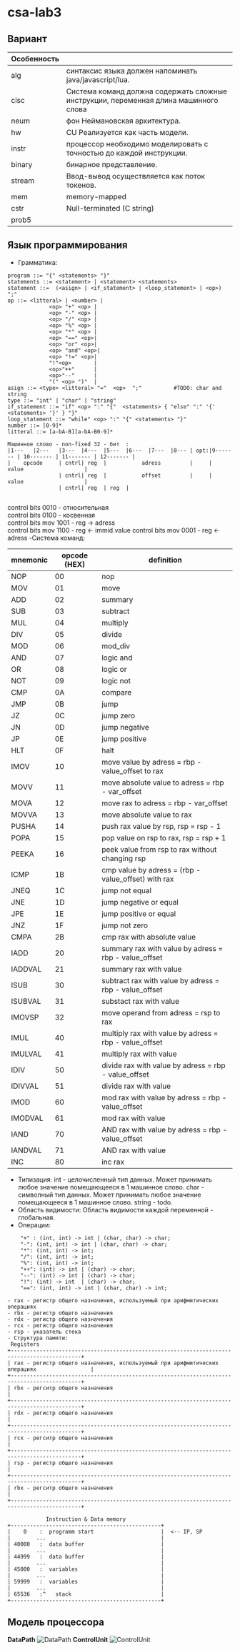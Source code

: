 # csa-lab3

## Вариант 
| Особенность             |                                  |
|-------------------------|----------------------------------|
| alg                     | синтаксис языка должен напоминать java/javascript/lua.                               |
| cisc                    | Система команд должна содержать сложные инструкции, переменная длина машинного слова |
| neum                    | фон Неймановская архитектура.                                                        |
| hw                      | CU Реализуется как часть модели.                                                     |
| instr                   | процессор необходимо моделировать с точностью до каждой инструкции.                  |
| binary                  | бинарное представление.                                                              |
| stream                  | Ввод-вывод осуществляется как поток токенов.                                         |
| mem                     | memory-mapped                                                                        |
| cstr                    | Null-terminated (C string)                                                           |
| prob5                   |                                                                                      |


## Язык программирования 
- Грамматика:
``` ebnf
program ::= "{" <statements> "}"
statements ::= <statement> | <statement> <statements>
statement ::=  (<asign> | <if_statement> | <loop_statement> | <op>) ";"
op ::= <litteral> | <number> |
             <op> "+" <op> | 
             <op> "-" <op> |
             <op> "/" <op> |
             <op> "%" <op> |
             <op> "*" <op> |
             <op> "==" <op>|
             <op> "or" <op>|
             <op> "and" <op>|
             <op> "!=" <op>|
             "!"<op>       |
             <op>"++"      |
             <op>"--"      |
             "(" <op> ")"  |
asign ::= <type> <litteral> "="  <op>  ";"          #TODO: char and string
type ::= "int" | "char" | "string" 
if_statement ::= "if" <op> ":" "{"  <statements> { "else" ":" '{' <statements> '}' } "}"
loop_statement ::= "while" <op> ":" "{" <statements> "}"
number ::= [0-9]*
litteral ::= [a-bA-B][a-bA-B0-9]*
```
```
Машинное слово - non-fixed 32 - бит  : 
|1---   |2---   |3---  |4---  |5---  |6---  |7---  |8--- | opt:|9------- | 10------- | 11------- | 12------- | 
|    opcode     | cntrl| reg  |           adress         |     |                     value                   |
                | cntrl| reg  |           offset         |     |                     value                   |
                | cntrl| reg  | reg  |
                
```

control bits 0010 - относительная  
control bits 0100 - косвенная  
control bits mov 1001 - reg -> adress  
control bits mov 1100 - reg <- immid.value
control bits mov 0001 - reg <- adress
-Система команд:

| mnemonic | opcode (HEX) | definition |
| ------  | ------------  | ----------- | 
| NOP | 00 | nop |
| MOV | 01 | move |
| ADD | 02 | summary |
| SUB | 03 | subtract |
| MUL | 04 | multiply |
| DIV | 05 | divide |
| MOD | 06 | mod_div |
| AND | 07 | logic and |
| OR | 08 | logic or |
| NOT | 09 | logic not |
| CMP | 0A | compare | 
| JMP | 0B | jump | 
| JZ | 0C | jump zero |
| JN | 0D | jump negative |
| JP | 0E | jump positive |
| HLT| 0F | halt |
| IMOV | 10 | move value by adress = rbp - value_offset to rax|
| MOVV | 11 | move absolute value to adress = rbp - var_offset |
| MOVA | 12 | move rax to adress = rbp - var_offset |
| MOVVA | 13 | move absolute value to rax |
| PUSHA | 14 | push rax value by rsp, rsp = rsp - 1 |
| POPA | 15 | pop value on rsp to rax, rsp = rsp + 1 |
| PEEKA | 16 | peek value from rsp to rax without changing rsp|
| ICMP | 1B | cmp value by adress = (rbp - value_offset) with rax|
| JNEQ | 1C | jump not equal|
| JNE | 1D | jump negative or equal|
| JPE | 1E | jump positive or equal |
| JNZ | 1F | jump not zero |
| CMPA | 2B | cmp rax with absolute value |
| IADD | 20 | summary rax with value by adress = rbp - value_offset|
| IADDVAL | 21 | summary rax with value  | 
| ISUB | 30 | subtract rax with value by adress = rbp - value_offset|
| ISUBVAL | 31 | substact rax with value  |
| IMOVSP | 32 | move operand from adress = rsp to rax |
| IMUL | 40 | multiply rax with value by adress = rbp - value_offset|
| IMULVAL | 41 | multiply rax with value  |
| IDIV| 50 | divide rax with value by adress = rbp - value_offset|
| IDIVVAL | 51 | divide rax with value  |
| IMOD | 60 | mod rax with value by adress = rbp - value_offset|
| IMODVAL | 61 | mod rax with value  |
| IAND | 70 | AND rax with value by adress = rbp - value_offset|
| IANDVAL | 71 | AND rax with value  |
| INC | 80 | inc rax | 


- Типизация:
    int - целочисленный тип данных. Может принимать любое значение помещающееся в 1 машинное слово.
    char - символный тип данных. Может принимать любое значение помещающееся в 1 машинное слово.
    string - todo.
- Область видимости:
    Область видимости каждой переменной - глобальная.
- Операции:
```
    "+" : (int, int) -> int | (char, char) -> char;  
    "-": (int, int) -> int | (char, char) -> char;
    "*": (int, int) -> int;
    "/": (int, int) -> int;
    "%": (int, int) -> int;
    "++": (int) -> int | (char) -> char;
    "--": (int) -> int | (char) -> char;
    "!": (int) -> int  | (char) -> char;
    "==": (int, int) -> int | (char, char) -> int;
```


```
- rax - регистр общего назначения, используемый при арифмитических операциях
- rbx - регистр общего назначения
- rdx - регистр общего назначения
- rcx - регистр общего назначения
- rsp - указатель стека
- Структура памяти:
 Registers
+--------------------------------------------------------------------------------------------+
| rax - регистр общего назначения, используемый при арифмитических операциях                 |
+--------------------------------------------------------------------------------------------+
| rbx - регситр общего назначения                                                            |
+--------------------------------------------------------------------------------------------+
| rdx - регистр общего назначения                                                            |
+--------------------------------------------------------------------------------------------+
| rcx - регситр общего назначения                                                            |
+--------------------------------------------------------------------------------------------+
| rsp - регистр общего назначения                                                            |
+--------------------------------------------------------------------------------------------+
| rbx - регситр общего назначения                                                            |
+--------------------------------------------------------------------------------------------+

            Instruction & Data memory
+-----------------------------------------------+
|    0    :  programm start                     |  <-- IP, SP
|        ...                                    |
| 40000   :  data buffer                        |
|        ...                                    |
| 44999   :  data buffer                        |
|        ...                                    |
| 45000   :  variables                          |
|        ...                                    |
| 59999   :  variables                          |
|        ...                                    |
| 65536   :^   stack                            |
+-----------------------------------------------+
```

## Модель процессора
**DataPath**
![DataPath](./img/data_path.jpeg)
**ControlUnit**
![ControlUnit](./img/control_unit.jpeg)
